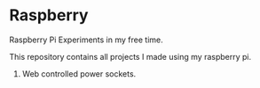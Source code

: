 # Raspberry
Raspberry Pi Experiments in my free time.

This repository contains all projects I made using my raspberry pi.

1. Web controlled power sockets.

